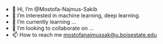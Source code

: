 - 👋 Hi, I’m @Mostofa-Najmus-Sakib
- 👀 I’m interested in machine learning, deep learning. 
- 🌱 I’m currently learning ...
- 💞️ I’m looking to collaborate on ...
- 📫 How to reach me mostofanajmussak@u.boisestate.edu

<!---
Mostofa-Najmus-Sakib/Mostofa-Najmus-Sakib is a ✨ special ✨ repository because its `README.md` (this file) appears on your GitHub profile.
You can click the Preview link to take a look at your changes.
--->
